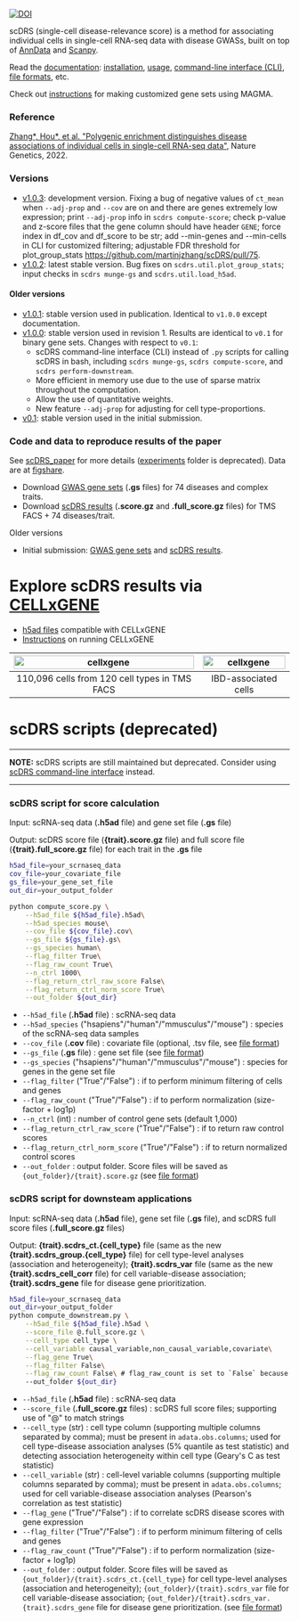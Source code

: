 [![DOI](https://zenodo.org/badge/278546123.svg)](https://zenodo.org/badge/latestdoi/278546123)

<!--# scDRS <!-- omit in toc -->

scDRS (single-cell disease-relevance score) is a method for associating individual cells in single-cell RNA-seq data with disease GWASs, built on top of [AnnData](https://anndata.readthedocs.io/en/latest/) and [Scanpy](https://scanpy.readthedocs.io/en/stable/). 

Read the [documentation](https://martinjzhang.github.io/scDRS/): [installation](https://martinjzhang.github.io/scDRS/index.html#installation), [usage](https://martinjzhang.github.io/scDRS/index.html#usage), [command-line interface (CLI)](https://martinjzhang.github.io/scDRS/reference_cli.html#), [file formats](https://martinjzhang.github.io/scDRS/file_format.html), etc. 

Check out [instructions](https://github.com/martinjzhang/scDRS/issues/2) for making customized gene sets using MAGMA. 

### Reference
[Zhang*, Hou*, et al. "Polygenic enrichment distinguishes disease associations of individual cells in single-cell RNA-seq data"](https://www.nature.com/articles/s41588-022-01167-z), Nature Genetics, 2022.

### Versions
- [v1.0.3](https://github.com/martinjzhang/scDRS/releases/tag/v1.0.3): development version. Fixing a bug of negative values of `ct_mean` when `--adj-prop` and `--cov` are on and there are genes extremely low expression; print `--adj-prop` info in `scdrs compute-score`; check p-value and z-score files that the gene column should have header `GENE`; force index in df_cov and df_score to be str; add --min-genes and --min-cells in CLI for customized filtering; adjustable FDR threshold for plot_group_stats https://github.com/martinjzhang/scDRS/pull/75.
- [v1.0.2](https://github.com/martinjzhang/scDRS/releases/tag/v1.0.2): latest stable version. Bug fixes on `scdrs.util.plot_group_stats`; input checks in `scdrs munge-gs` and `scdrs.util.load_h5ad`.
#### Older versions
- [v1.0.1](https://github.com/martinjzhang/scDRS/releases/tag/v1.0.1): stable version used in publication. Identical to `v1.0.0` except documentation.
- [v1.0.0](https://github.com/martinjzhang/scDRS/releases/tag/v1.0.0): stable version used in revision 1. Results are identical to `v0.1` for binary gene sets. Changes with respect to `v0.1`:
    -  scDRS command-line interface (CLI) instead of `.py` scripts for calling scDRS in bash, including `scdrs munge-gs`, `scdrs compute-score`, and `scdrs perform-downstream`.
    -  More efficient in memory use due to the use of sparse matrix throughout the computation.
    -  Allow the use of quantitative weights.
    -  New feature `--adj-prop` for adjusting for cell type-proportions.
- [v0.1](https://github.com/martinjzhang/scDRS/tree/v0.1): stable version used in the initial submission.

### Code and data to reproduce results of the paper
See [scDRS_paper](https://github.com/martinjzhang/scDRS_paper) for more details ([experiments](./experiments) folder is deprecated). Data are at [figshare](https://figshare.com/projects/Single-cell_Disease_Relevance_Score_scDRS_/118902). 
- Download [GWAS gene sets](https://figshare.com/articles/dataset/scDRS_data_release_030122/19312583?file=34300898) (**.gs** files) for 74 diseases and complex traits.
- Download [scDRS results](https://figshare.com/articles/dataset/scDRS_data_release_030122_score_file_tmsfacs/19312607) (**.score.gz** and **.full_score.gz** files) for TMS FACS + 74 diseases/trait.

Older versions
- Initial submission: [GWAS gene sets](https://figshare.com/articles/dataset/scDRS_data_release_092121/16664080?file=30853708) and [scDRS results](https://figshare.com/articles/dataset/scDRS_data_release_092121_score_file_tmsfacs/16664077).


# Explore scDRS results via [CELLxGENE](https://cellxgene.cziscience.com/docs/01__CellxGene)
<!--- 
- Demo for [3 TMS FACS cell types and 3 diseases/traits](https://scdrs-demo.herokuapp.com/).
- Results for [110,096 TMS FACS cells and 74 diseases/traits](https://scdrs-tms-facs.herokuapp.com/).
-->
- [h5ad files](https://figshare.com/articles/dataset/scdrs_cellxgene/15065061) compatible with CELLxGENE
- [Instructions](https://cellxgene.cziscience.com/docs/01__CellxGene) on running CELLxGENE

| <img src="./docs/images/cellxgene.tmsfacs.png" alt="cellxgene" style="width:100%"> | <img src="./docs/images/cellxgene.tmsfacs_ibd.png" alt="cellxgene" style="width:100%"> |
| :--------------------------------------------------------------------------------: | :------------------------------------------------------------------------------------: |
|                   110,096 cells from 120 cell types in TMS FACS                    |                                  IBD-associated cells                                  |



# scDRS scripts (deprecated) 
---
**NOTE:** scDRS scripts are still maintained but deprecated. Consider using [scDRS command-line interface](https://martinjzhang.github.io/scDRS/reference_cli.html) instead.

---

### scDRS script for score calculation 
Input: scRNA-seq data (**.h5ad** file) and gene set file (**.gs** file)

Output: scDRS score file (**{trait}.score.gz** file) and full score file (**{trait}.full_score.gz** file) for each trait in the **.gs** file

```sh
h5ad_file=your_scrnaseq_data
cov_file=your_covariate_file
gs_file=your_gene_set_file
out_dir=your_output_folder

python compute_score.py \
    --h5ad_file ${h5ad_file}.h5ad\
    --h5ad_species mouse\
    --cov_file ${cov_file}.cov\
    --gs_file ${gs_file}.gs\
    --gs_species human\
    --flag_filter True\
    --flag_raw_count True\
    --n_ctrl 1000\
    --flag_return_ctrl_raw_score False\
    --flag_return_ctrl_norm_score True\
    --out_folder ${out_dir}
```

- `--h5ad_file` (**.h5ad** file) : scRNA-seq data
- `--h5ad_species` ("hsapiens"/"human"/"mmusculus"/"mouse") : species of the scRNA-seq data samples
- `--cov_file` (**.cov** file) : covariate file (optional, .tsv file, see [file format](https://martinjzhang.github.io/scDRS/file_format.html))
- `--gs_file` (**.gs** file) : gene set file (see [file format](https://martinjzhang.github.io/scDRS/file_format.html))
- `--gs_species` ("hsapiens"/"human"/"mmusculus"/"mouse") : species for genes in the gene set file 
- `--flag_filter` ("True"/"False") : if to perform minimum filtering of cells and genes
- `--flag_raw_count` ("True"/"False") : if to perform normalization (size-factor + log1p)
- `--n_ctrl` (int) : number of control gene sets (default 1,000)
- `--flag_return_ctrl_raw_score` ("True"/"False") : if to return raw control scores
- `--flag_return_ctrl_norm_score` ("True"/"False") : if to return normalized control scores
- `--out_folder` : output folder. Score files will be saved as `{out_folder}/{trait}.score.gz` (see [file format](https://martinjzhang.github.io/scDRS/file_format.html))

### scDRS script for downsteam applications

Input: scRNA-seq data (**.h5ad** file), gene set file (**.gs** file), and scDRS full score files (**.full_score.gz** files)

Output: **{trait}.scdrs_ct.{cell_type}** file (same as the new **{trait}.scdrs_group.{cell_type}** file) for cell type-level analyses (association and heterogeneity); **{trait}.scdrs_var** file (same as the new **{trait}.scdrs_cell_corr** file) for cell variable-disease association; **{trait}.scdrs_gene** file for disease gene prioritization.

```sh
h5ad_file=your_scrnaseq_data
out_dir=your_output_folder
python compute_downstream.py \
    --h5ad_file ${h5ad_file}.h5ad \
    --score_file @.full_score.gz \
    --cell_type cell_type \
    --cell_variable causal_variable,non_causal_variable,covariate\
    --flag_gene True\
    --flag_filter False\
    --flag_raw_count False\ # flag_raw_count is set to `False` because the toy data is already log-normalized, set to `True` if your data is not log-normalized
    --out_folder ${out_dir}
```

- `--h5ad_file` (**.h5ad** file) : scRNA-seq data
- `--score_file` (**.full_score.gz** files) : scDRS full score files; supporting use of "@" to match strings
- `--cell_type` (str) : cell type column (supporting multiple columns separated by comma); must be present in `adata.obs.columns`; used for cell type-disease association analyses (5% quantile as test statistic) and detecting association heterogeneity within cell type (Geary's C as test statistic)
- `--cell_variable` (str) : cell-level variable columns (supporting multiple columns separated by comma); must be present in `adata.obs.columns`; used for cell variable-disease association analyses (Pearson's correlation as test statistic)
- `--flag_gene` ("True"/"False") : if to correlate scDRS disease scores with gene expression
- `--flag_filter` ("True"/"False") : if to perform minimum filtering of cells and genes
- `--flag_raw_count` ("True"/"False") : if to perform normalization (size-factor + log1p)
- `--out_folder` : output folder. Score files will be saved as `{out_folder}/{trait}.scdrs_ct.{cell_type}` for cell type-level analyses (association and heterogeneity); `{out_folder}/{trait}.scdrs_var` file for cell variable-disease association; `{out_folder}/{trait}.scdrs_var.{trait}.scdrs_gene` file for disease gene prioritization. (see [file format](https://martinjzhang.github.io/scDRS/file_format.html))
    

<!---
# File formats
## scDRS input files
**.h5ad** file (scRNA-seq data, compatible with [scanpy](https://scanpy.readthedocs.io/en/stable/index.html))
            
**.cov** file (.tsv file) : covariate file for the scRNA-seq data
- index: cell names, consistent with `adata.obs_names`
- other comlumns: covariate with numerical values

  |          index          | const | n_genes | sex_male |  age  |
  | :---------------------: | :---: | :-----: | :------: | :---: |
  | A10_B000497_B009023_S10 |   1   |  2706   |    1     |  18   |
  | A10_B000756_B007446_S10 |   1   |  3212   |    1     |  18   |
        
**.gs** file (.tsv file) : one can use [precomputed GWAS gene sets](https://figshare.com/articles/dataset/scDRS_data_release_092121/16664080?file=30853708) for 74 diseases and complex traits or [compute gene sets directly from GWAS](docs/compute_magma_gs.md).
- TRAIT: trait name
- GENESET: a comma-separated string of genes 

  |           TRAIT           |         GENESET          |
  | :-----------------------: | :----------------------: |
  |        PASS_HbA1C         |   FN3KRP,FN3K,HK1,GCK    |
  | PASS_MedicationUse_Wu2019 | FTO,SEC16B,ADCY3,DNAJC27 |

## scDRS output files
**{trait}.score.gz** file : scDRS score file
- index: cell names, should be the same as adata.obs_names
- raw_score: raw disease score
- norm_score: normalized disease score
- mc_pval: cell-level MC p-value
- pval: cell-level scDRS p-value
- nlog10_pval: -log10(pval)
- zscore: z-score converted from pval

  |          index          | raw_score | norm_score | mc_pval |  pval   | nlog10_pval | zscore |
  | :---------------------: | :-------: | :--------: | :-----: | :-----: | :---------: | :----: |
  | A10_B000497_B009023_S10 |   0.730   |    7.04    | 0.0476  | 0.00166 |    2.78     |  2.94  |
  | A10_B000756_B007446_S10 |   0.725   |    7.30    | 0.0476  | 0.00166 |    2.78     |  2.94  |
        
**{trait}.full_score.gz** file : scDRS full score file
- All contents of **{trait}.score.gz** file
- ctrl_norm_score_{i_ctrl} : raw control scores (specified by `--flag_return_ctrl_raw_score True`) 
- ctrl_norm_score_{i_ctrl} : normalized control scores (specified by `--flag_return_ctrl_norm_score True`) .

**{trait}.scdrs_ct.{cell_type}** file : cell type-level analysis (association and heterogeneity)
- {trait} : trait name consistent with **{trait}.full_score.gz** file
- {cell_type} : the cell type column in `adata.obs.columns`
- first column: cell types in the `adata.obs` `cell_type` column
- n_cell: number of cells from the cell type
- n_ctrl: number of control gene sets
- assoc_mcp: MC p-value for cell type-disease association
- assoc_mcz: MC z-score for cell type-disease association
- hetero_mcp:  MC p-value for within-cell type heterogeneity in association with disease
- hetero_mcz:  MC z-score for within-cell type heterogeneity in association with disease

  |                 | n_cell | n_ctrl | assoc_mcp  | assoc_mcz  | hetero_mcp | hetero_mcz |
  | :-------------: | :----: | :----: | :--------: | :--------: | :--------: | :--------: |
  |   causal_cell   |  10.0  |  20.0  | 0.04761905 | 12.297529  |    1.0     |    1.0     |
  | non_causal_cell |  20.0  |  20.0  | 0.9047619  | -1.1364214 |    1.0     |    1.0     |

**{trait}.scdrs_var** file : cell-level variable analysis (association to disease)
- {trait} : trait name consistent with **{trait}.full_score.gz** file
- first column: all cell-level variables (specified in `--cell_variable`)
- n_ctrl: number of control gene sets
- corr_mcp: MC p-value for cell-level variable association with disease
- corr_mcz: MC z-score for cell-level variable association with disease

  |                     | n_ctrl |  corr_mcp  | corr_mcz  |
  | :-----------------: | :----: | :--------: | :-------: |
  |   causal_variable   |  20.0  | 0.04761905 | 3.4574268 |
  | non_causal_variable |  20.0  | 0.23809524 | 0.8974108 |
  |      covariate      |  20.0  | 0.1904762  | 1.1220891 |

**{trait}.scdrs_gene** file : correlation of gene expression with scDRS disease score
- {trait} : trait name consistent with **{trait}.full_score.gz** file
- first column: genes in `adata.var_names`
- CORR: correlation with scDRS disease score across all cells in adata
- RANK: correlation of correlation across genes

  |  index   | CORR  | RANK  |
  | :------: | :---: | :---: |
  | Serping1 | 0.314 |   0   |
  |   Lmna   | 0.278 |   1   |

-->
